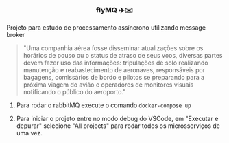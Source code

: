 <h3 align="center">flyMQ ✈️✉️</h3> 

Projeto para estudo de processamento assíncrono utilizando message broker

> "Uma companhia aérea fosse disseminar atualizações sobre os horários de pouso ou o status de atraso de seus voos, diversas partes devem fazer uso das informações: tripulações de solo realizando manutenção e reabastecimento de aeronaves, responsáveis por bagagens, comissários de bordo e pilotos se preparando para a próxima viagem do avião e operadores de monitores visuais notificando o público do aeroporto."

1. Para rodar o rabbitMQ execute o comando
        `docker-compose up`
        
2. Para iniciar o projeto entre no modo debug do VSCode, em "Executar e depurar" selecione "All projects" para rodar todos os microsserviços de uma vez.
